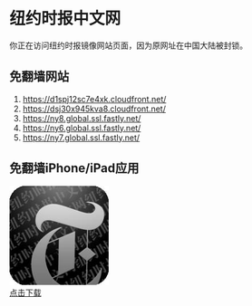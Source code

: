 <h1>纽约时报中文网</h1>
<p>你正在访问纽约时报镜像网站页面，因为原网址在中国大陆被封锁。</p>
<h2>免翻墙网站</h2>
<ol>
<li><a href="https://d1spj12sc7e4xk.cloudfront.net/" target="1">https://d1spj12sc7e4xk.cloudfront.net/</a></li>
<li><a href="https://dsj30x945kva8.cloudfront.net/" target="2">https://dsj30x945kva8.cloudfront.net/</a></li>
<li><a href="https://ny8.global.ssl.fastly.net/" target="3">https://ny8.global.ssl.fastly.net/</a></li>
<li><a href="https://ny6.global.ssl.fastly.net/" target="4">https://ny6.global.ssl.fastly.net/</a></li>
<li><a href="https://ny7.global.ssl.fastly.net/" target="5">https://ny7.global.ssl.fastly.net/</a></li>
</ol>
<h2>免翻墙iPhone/iPad应用</h2>
<p>
	<a href="https://itunes.apple.com/cn/app/niu-yue-shi-bao-zhong-wen-wang/id807498298?mt=8">
		<img src="icon175x175.jpeg" />
		<br/>点击下载
	</a>
</p>
